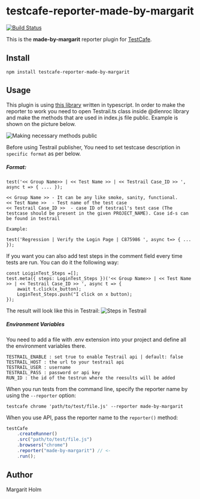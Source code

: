 # testcafe-reporter-made-by-margarit

[![Build Status](https://travis-ci.org/margaritluch/testcafe-reporter-made-by-margarit.svg)](https://travis-ci.org/margaritluch/testcafe-reporter-made-by-margarit)

This is the **made-by-margarit** reporter plugin for [TestCafe](http://devexpress.github.io/testcafe).

## Install

```
npm install testcafe-reporter-made-by-margarit
```

## Usage

This plugin is using [this library](https://www.npmjs.com/package/@dlenroc/testrail) written in typescript. In order to make the reporter to work you need to open Testrail.ts class inside @dlenroc library and make the methods that are used in index.js file public. Example is shown on the picture below.

![Making necessary methods public](/media/public_methods.png)

Before using Testrail publisher, You need to set testcase description in `specific format` as per below.

##### Format:

```
test('<< Group Name>> | << Test Name >> | << Testrail Case_ID >> ', async t => { .... });

<< Group Name >> - It can be any like smoke, sanity, functional.
<< Test Name >>  - Test name of the test case
<< Testrail Case_ID >>  - case ID of testrail's test case (The testcase should be present in the given PROJECT_NAME). Case id-s can be found in testrail

Example:

test('Regression | Verify the Login Page | C875986 ', async t=> { ... });
```

If you want you can also add test steps in the comment field every time tests are run. You can do it the following way:

```
const LoiginTest_Steps =[];
test.meta({ steps: LoginTest_Steps })('<< Group Name>> | << Test Name >> | << Testrail Case_ID >> ', async t => {
    await t.click(x_button);
    LoginTest_Steps.push("I click on x button);
});
```

The result will look like this in Testrail:
![Steps in Testrail](/media/reporter_steps.png)

##### Environment Variables

You need to add a file with .env extension into your project and define all the environment variables there.

```
TESTRAIL_ENABLE : set true to enable Testrail api | default: false
TESTRAIL_HOST : the url to your testrail api
TESTRAIL_USER : username
TESTRAIL_PASS : password or api key
RUN_ID : the id of the testrun where the reesults will be added
```

When you run tests from the command line, specify the reporter name by using the `--reporter` option:

```
testcafe chrome 'path/to/test/file.js' --reporter made-by-margarit
```

When you use API, pass the reporter name to the `reporter()` method:

```js
testCafe
    .createRunner()
    .src("path/to/test/file.js")
    .browsers("chrome")
    .reporter("made-by-margarit") // <-
    .run();
```

## Author

Margarit Holm
